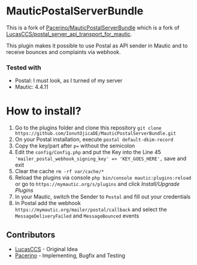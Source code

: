 # MauticPostalServerBundle
This is a fork of [Pacerino/MauticPostalServerBundle](https://github.com/Pacerino/MauticPostalServerBundle) which is a fork of [LucasCCS/postal_server_api_transport_for_mautic](https://github.com/LucasCCS/postal_server_api_transport_for_mautic).

This plugin makes it possible to use Postal as API sender in Mautic and to receive bounces and complaints via webhook.

### Tested with
- Postal: I must look, as I turned of my server
- Mautic: 4.4.11


# How to install?

1. Go to the plugins folder and clone this repository `git clone https://github.com/IonutOjicaDE/MauticPostalServerBundle.git`
2. On your Postal installation, execute `postal default-dkim-record`
3. Copy the key/part after `p=` without the semicolon
4. Edit the `config/Config.php` and put the Key into the Line 45 `'mailer_postal_webhook_signing_key' => 'KEY_GOES_HERE',` save and exit
5. Clear the cache `rm -rf var/cache/*`
6. Reload the plugins via console `php bin/console mautic:plugins:reload` or go to `https://mymautic.org/s/plugins` and click _Install/Upgrade Plugins_
7. In your Mautic, switch the Sender to `Postal` and fill out your credentials
8. In Postal add the webhook `https://mymautic.org/mailer/postal/callback` and select the `MessageDeliveryFailed` and `MessageBounced` events

## Contributors

- [LucasCCS](https://github.com/LucasCCS) - Original Idea
- [Pacerino](https://github.com/Pacerino) - Implementing, Bugfix and Testing
